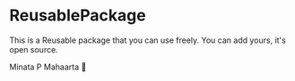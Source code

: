 # ReusablePackage

This is a Reusable package that you can use freely. 
You can add yours, it's open source.

Minata P Mahaarta

